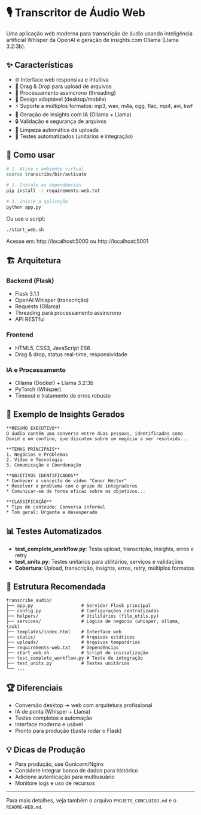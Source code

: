 # 🎙️ Transcritor de Áudio Web

Uma aplicação web moderna para transcrição de áudio usando inteligência artificial Whisper da OpenAI e geração de insights com Ollama (Llama 3.2:3b).

## ✨ Características

- 🌐 Interface web responsiva e intuitiva
- 🎯 Drag & Drop para upload de arquivos
- 🔄 Processamento assíncrono (threading)
- 📱 Design adaptável (desktop/mobile)
- ⚡ Suporte a múltiplos formatos: mp3, wav, m4a, ogg, flac, mp4, avi, kwf
- 🧠 Geração de insights com IA (Ollama + Llama)
- 🔒 Validação e segurança de arquivos
- 🧹 Limpeza automática de uploads
- 🧪 Testes automatizados (unitários e integração)

## 🚀 Como usar

```bash
# 1. Ative o ambiente virtual
source transcribe/bin/activate

# 2. Instale as dependências
pip install -r requirements-web.txt

# 3. Inicie a aplicação
python app.py
```

Ou use o script:
```bash
./start_web.sh
```

Acesse em: http://localhost:5000 ou http://localhost:5001

## 🏗️ Arquitetura

### Backend (Flask)
- Flask 3.1.1
- OpenAI Whisper (transcrição)
- Requests (Ollama)
- Threading para processamento assíncrono
- API RESTful

### Frontend
- HTML5, CSS3, JavaScript ES6
- Drag & drop, status real-time, responsividade

### IA e Processamento
- Ollama (Docker) + Llama 3.2:3b
- PyTorch (Whisper)
- Timeout e tratamento de erros robusto

## 🧠 Exemplo de Insights Gerados

```
**RESUMO EXECUTIVO**
O áudio contém uma conversa entre duas pessoas, identificadas como David e um confino, que discutem sobre um negócio a ser resolvido...

**TEMAS PRINCIPAIS**
1. Negócios e Problemas
2. Vídeo e Tecnologia
3. Comunicação e Coordenação

**OBJETIVOS IDENTIFICADOS**
* Conhecer o conceito de vídeo "Conor Héctor"
* Resolver o problema com o grupo de integradores
* Comunicar-se de forma eficaz sobre os objetivos...

**CLASSIFICAÇÃO**
* Tipo de conteúdo: Conversa informal
* Tom geral: Urgente e desesperado
```

## 📊 Testes Automatizados

- **test_complete_workflow.py**: Testa upload, transcrição, insights, erros e retry
- **test_units.py**: Testes unitários para utilitários, serviços e validações
- **Cobertura**: Upload, transcrição, insights, erros, retry, múltiplos formatos

## 📁 Estrutura Recomendada

```
transcribe_audio/
├── app.py                  # Servidor Flask principal
├── config.py               # Configurações centralizadas
├── helpers/                # Utilitários (file_utils.py)
├── services/               # Lógica de negócio (whisper, ollama, task)
├── templates/index.html    # Interface web
├── static/                 # Arquivos estáticos
├── uploads/                # Arquivos temporários
├── requirements-web.txt    # Dependências
├── start_web.sh            # Script de inicialização
├── test_complete_workflow.py # Teste de integração
├── test_units.py           # Testes unitários
└── ...
```

## 🏆 Diferenciais

- Conversão desktop → web com arquitetura profissional
- IA de ponta (Whisper + Llama)
- Testes completos e automação
- Interface moderna e usável
- Pronto para produção (basta rodar o Flask)

## 💡 Dicas de Produção

- Para produção, use Gunicorn/Nginx
- Considere integrar banco de dados para histórico
- Adicione autenticação para multiusuário
- Monitore logs e uso de recursos

---

Para mais detalhes, veja também o arquivo `PROJETO_CONCLUIDO.md` e o `README-WEB.md`.